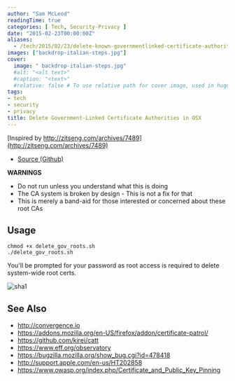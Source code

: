 ```yaml
---
author: "Sam McLeod"
readingTime: true
categories: [ Tech, Security-Privacy ]
date: "2015-02-23T00:00:00Z"
aliases:
  - /tech/2015/02/23/delete-known-governmentlinked-certificate-authorities-in-os-x/
images: ["backdrop-italian-steps.jpg"]
cover:
  image: " backdrop-italian-steps.jpg"
  #alt: "<alt text>"
  #caption: "<text>"
  #relative: false # To use relative path for cover image, used in hugo Page-bundles
tags:
- tech
- security
- privacy
title: Delete Government-Linked Certificate Authorities in OSX
---
```



[Inspired by http://zitseng.com/archives/7489](http://zitseng.com/archives/7489)

* [Source (Github)](https://github.com/sammcj/delete-unknown-root-ca)

**WARNINGS**

* Do not run unless you understand what this is doing
* The CA system is broken by design - This is not a fix for that
* This is merely a band-aid for those interested or concerned about these root CAs


## Usage

```shell
chmod +x delete_gov_roots.sh
./delete_gov_roots.sh
```

You'll be prompted for your password as root access is required to delete system-wide root certs.

![sha1](https://cloud.githubusercontent.com/assets/862951/6326428/a261ae24-bba5-11e4-9f69-5aeb36257077.png)

## See Also

* <http://convergence.io>
* <https://addons.mozilla.org/en-US/firefox/addon/certificate-patrol/>
* <https://github.com/kirei/catt>
* <https://www.eff.org/observatory>
* <https://bugzilla.mozilla.org/show_bug.cgi?id=478418>
* <http://support.apple.com/en-us/HT202858>
* <https://www.owasp.org/index.php/Certificate_and_Public_Key_Pinning>
